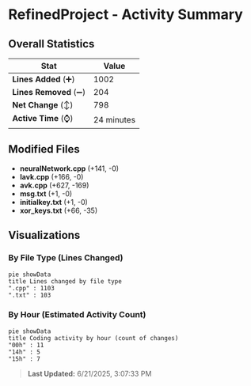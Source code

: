 # RefinedProject - Activity Summary 

## Overall Statistics

| Stat                   | Value                                                             |
| ---------------------- | ----------------------------------------------------------------- |
| **Lines Added** (➕)   | 1002                                          |
| **Lines Removed** (➖) | 204                                        |
| **Net Change** (↕)    | 798                |
| **Active Time** (⌚)   | 24 minutes |


## Modified Files
- **neuralNetwork.cpp** (+141, -0)
- **lavk.cpp** (+166, -0)
- **avk.cpp** (+627, -169)
- **msg.txt** (+1, -0)
- **initialkey.txt** (+1, -0)
- **xor_keys.txt** (+66, -35)

## Visualizations

### By File Type (Lines Changed)

```mermaid
pie showData
title Lines changed by file type
".cpp" : 1103
".txt" : 103
```

### By Hour (Estimated Activity Count)

```mermaid
pie showData
title Coding activity by hour (count of changes)
"00h" : 11
"14h" : 5
"15h" : 7
```


> **Last Updated:** 6/21/2025, 3:07:33 PM